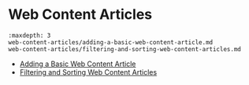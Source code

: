 # Web Content Articles

```{toctree}
:maxdepth: 3
web-content-articles/adding-a-basic-web-content-article.md
web-content-articles/filtering-and-sorting-web-content-articles.md
```

- [Adding a Basic Web Content Article](./web-content-articles/adding-a-basic-web-content-article.md)
- [Filtering and Sorting Web Content Articles](./web-content-articles/filtering-and-sorting-web-content-articles.md)
